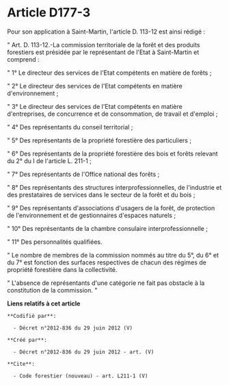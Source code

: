 # Article D177-3

Pour son application à Saint-Martin, l'article D. 113-12 est ainsi rédigé : 

" Art. D. 113-12.-La commission territoriale de la forêt et des produits forestiers est présidée par le représentant de
l'Etat à Saint-Martin et comprend : 

" 1° Le directeur des services de l'Etat compétents en matière de forêts ; 

" 2° Le directeur des services de l'Etat compétents en matière d'environnement ; 

" 3° Le directeur des services de l'Etat compétents en matière d'entreprises, de concurrence et de consommation, de travail
et d'emploi ; 

" 4° Des représentants du conseil territorial ; 

" 5° Des représentants de la propriété forestière des particuliers ; 

" 6° Des représentants de la propriété forestière des bois et forêts relevant du 2° du I de l'article L. 211-1 ; 

" 7° Des représentants de l'Office national des forêts ; 

" 8° Des représentants des structures interprofessionnelles, de l'industrie et des prestataires de services dans le secteur
de la forêt et du bois ; 

" 9° Des représentants d'associations d'usagers de la forêt, de protection de l'environnement et de gestionnaires d'espaces
naturels ; 

" 10° Des représentants de la chambre consulaire interprofessionnelle ; 

" 11° Des personnalités qualifiées. 

" Le nombre de membres de la commission nommés au titre du 5°, du 6° et du 7° est fonction des surfaces respectives de chacun
des régimes de propriété forestière dans la collectivité. 

" L'absence de représentants d'une catégorie ne fait pas obstacle à la constitution de la commission. "

**Liens relatifs à cet article**

	**Codifié par**:

	  - Décret n°2012-836 du 29 juin 2012 (V)

	**Créé par**:

	  - Décret n°2012-836 du 29 juin 2012 - art. (V)

	**Cite**:

	  - Code forestier (nouveau) - art. L211-1 (V)
